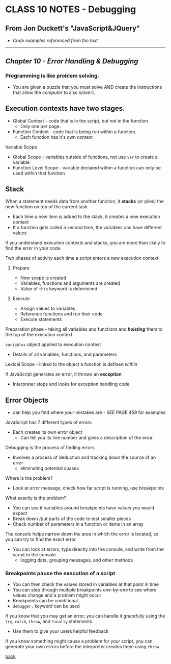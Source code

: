 # CLASS 10 NOTES - Debugging

## **From Jon Duckett's "JavaScript&JQuery"**

- *Code examples referenced from the text*

- - -

## ***Chapter 10 - Error Handling & Debugging***

### Programming is like problem solving.

- You are given a puzzle that you must solve AND create the instructions that allow the *computer* to also solve it.

## Execution contexts have two stages.

- Global Context - code that is in the script, but not in the function
  - Only one per page.
- Function Context - code that is being run within a function.
  - Each function has it's own context

Variable Scope

- Global Scope - variables outside of functions, not use `var` to create a variable
- Function Level Scope - variable declared within a function can only be used within that function

## Stack

When a statement needs data from another function, it **stacks** (or piles) the new function on top of the current task

- Each time a new item is added to the stack, it creates a new execution context
- If a function gets called a second time, the variables can have different values

If you understand execution contexts and stacks, you are more than likely to find the error in your code.

Two phases of activity each time a script enters a new execution context

1. Prepare
    - New scope is created
    - Variables, functions and arguments are created
    - Value of `this` keyword is determined

2. Execute
    - Assign values to variables
    - Reference functions and run their code
    - Execute statements

Preparation phase - taking all variables and functions and ***hoisting*** them to the top of the execution context

`variables` object applied to execution context

- Details of all variables, functions, and parameters

Lexical Scope - linked to the object a function is defined *within*

If JavaScript generates an error, it throws an **exception**

- Interpreter stops and looks for exception handling code

## Error Objects

- can help you find where your mistakes are - SEE PAGE 459 for examples

JavaScript has 7 different types of errors

- Each creates its own error object
  - Can tell you its line number and gives a description of the error

Debugging is the process of finding errors.

- Involves a process of deduction and tracking down the source of an error
  - eliminating potential cuases

Where is the problem?

- Look at error message, check how far script is running, use breakpoints

What exactly is the problem?

- You can see if variables around breakpoints have values you would expect
- Break down /put parts of the code to test smaller pieces
- Check number of parameters in a function or items in an array

The console helps narrow down the area in which the error is located, so you can try to find the exact error

- You can look at errors, type directly into the console, and write from the script to the console
  - logging data, grouping messages, and other methods

### Breakpoints pause the execution of a script

- You can then check the values stored in variables at that point in time
- You can step through multiple breakpoints one-by-one to see where values change and a problem might occur
- Breakpoints can be conditional
- `debugger;` keyword can be used

If you know that you may get an error, you can handle it gracefully using the `try`, `catch`, `throw`, and `finally` statements.

- Use them to give your users helpful feedback

If you know something might cause a problem for your script, you can generate your own errors before the interpreter creates them using `throw`

[back](../README.md)
